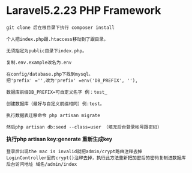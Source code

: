 # Laravel5.2.23 PHP Framework

    git clone 后在根目录下执行 composer install 

    个人把index.php跟.htaccess移动到了跟目录。

    无须指定为public目录下index.php。

    复制.env.example改名为.env 

    在config/database.php下找到mysql。
    把'prefix' ='',改为'prefix' =env('DB_PREFIX', ''),

    数据库前缀DB_PREFIX=可自定义名字 例：test_

    创建数据库（最好与自定义前缀相同）例:test。

	执行数据表迁移命令 php artisan migrate
	
	然后php artisan db:seed --class=user （填充后台登录帐号跟密码）

**执行php artisan key:generate 重新生成key**
	
	登录后出现the mac is invalid就把admin/crypt路由注释去掉
	LoginController里的crypt()注释去掉，执行此方法重新把加密后的密码复制进数据库
    后台访问地址 域名/admin/index  

